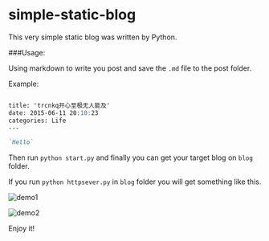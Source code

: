 # simple-static-blog

This very simple static blog was written by Python.

###Usage:

Using markdown to write you post and save the `.md` file to the post folder.

Example:

```markdown

title: 'trcnkq开心至极无人能及'
date: 2015-06-11 20:10:23
categories: Life
---

`Hello`

```

Then run `python start.py` and finally you can get your target blog on `blog` folder.

If you run `python httpsever.py` in `blog` folder you will get something like this.

![demo1](http://7d9re0.com1.z0.glb.clouddn.com/QQ20150611-1@2x.png)

![demo2](http://7d9re0.com1.z0.glb.clouddn.com/QQ20150611-2@2x.png)

Enjoy it!

